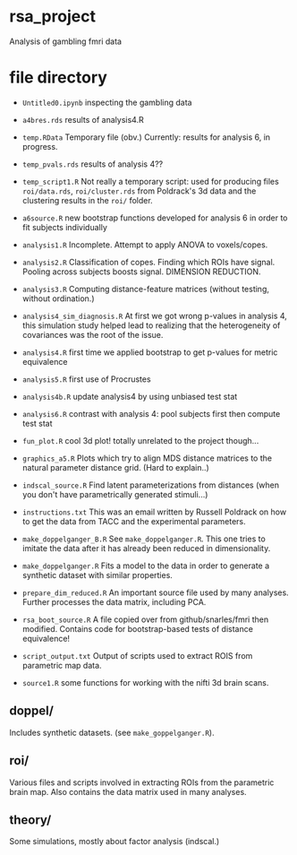 # rsa_project
Analysis of gambling fmri data

# file directory

 * `Untitled0.ipynb` inspecting the gambling data
 
 * `a4bres.rds` results of analysis4.R
 * `temp.RData` Temporary file (obv.)  Currently: results for analysis 6, in progress.
 * `temp_pvals.rds` results of analysis 4??
 * `temp_script1.R` Not really a temporary script: used for producing files `roi/data.rds`, `roi/cluster.rds` from Poldrack's 3d data and the clustering results in the `roi/` folder.
 
 * `a6source.R` new bootstrap functions developed for analysis 6 in order to fit subjects individually
 * `analysis1.R` Incomplete.  Attempt to apply ANOVA to voxels/copes.
 * `analysis2.R` Classification of copes.  Finding which ROIs have signal.  Pooling across subjects boosts signal.  DIMENSION REDUCTION.
 * `analysis3.R` Computing distance-feature matrices (without testing, without ordination.)
 * `analysis4_sim_diagnosis.R` At first we got wrong p-values in analysis 4, this simulation study helped lead to realizing that the heterogeneity of covariances was the root of the issue.
 * `analysis4.R` first time we applied bootstrap to get p-values for metric equivalence
 * `analysis5.R` first use of Procrustes
 * `analysis4b.R` update analysis4 by using unbiased test stat
 * `analysis6.R` contrast with analysis 4: pool subjects first then compute test stat
 * `fun_plot.R` cool 3d plot! totally unrelated to the project though...
 * `graphics_a5.R` Plots which try to align MDS distance matrices to the natural parameter distance grid. (Hard to explain..)
 * `indscal_source.R` Find latent parameterizations from distances (when you don't have parametrically generated stimuli...)
 * `instructions.txt` This was an email written by Russell Poldrack on how to get the data from TACC and the experimental parameters.
 * `make_doppelganger_B.R` See `make_doppelganger.R`.  This one tries to imitate the data after it has already been reduced in dimensionality.
 * `make_doppelganger.R` Fits a model to the data in order to generate a synthetic dataset with similar properties.
 * `prepare_dim_reduced.R` An important source file used by many analyses.  Further processes the data matrix, including PCA.
 * `rsa_boot_source.R` A file copied over from github/snarles/fmri then modified.  Contains code for bootstrap-based tests of distance equivalence!
 * `script_output.txt` Output of scripts used to extract ROIS from parametric map data.
 * `source1.R` some functions for working with the nifti 3d brain scans.

## doppel/

Includes synthetic datasets.  (see `make_goppelganger.R`).

## roi/

Various files and scripts involved in extracting ROIs from the parametric brain map.
Also contains the data matrix used in many analyses.

## theory/

Some simulations, mostly about factor analysis (indscal.)